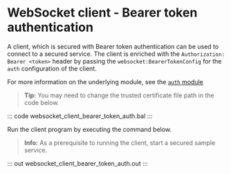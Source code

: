 # WebSocket client - Bearer token authentication

A client, which is secured with Bearer token authentication can be used to connect to a secured service. The client is enriched with the `Authorization: Bearer <token>` header by passing the `websocket:BearerTokenConfig` for the `auth` configuration of the client.

For more information on the underlying module, see the [`auth` module](https://lib.ballerina.io/ballerina/auth/latest/)

>**Tip:** You may need to change the trusted certificate file path in the code below.

::: code websocket_client_bearer_token_auth.bal :::

Run the client program by executing the command below.

>**Info:** As a prerequisite to running the client, start a secured sample service.

::: out websocket_client_bearer_token_auth.out :::